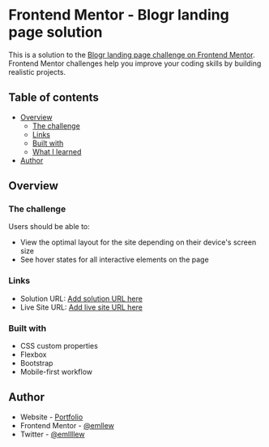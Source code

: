 # Frontend Mentor - Blogr landing page solution

This is a solution to the [Blogr landing page challenge on Frontend Mentor](https://www.frontendmentor.io/challenges/blogr-landing-page-EX2RLAApP). Frontend Mentor challenges help you improve your coding skills by building realistic projects. 

## Table of contents

- [Overview](#overview)
  - [The challenge](#the-challenge)
  - [Links](#links)
  - [Built with](#built-with)
  - [What I learned](#what-i-learned)
- [Author](#author)



## Overview

### The challenge

Users should be able to:

- View the optimal layout for the site depending on their device's screen size
- See hover states for all interactive elements on the page

### Links

- Solution URL: [Add solution URL here](https://github.com/emllew/blog-landing-page)
- Live Site URL: [Add live site URL here](cranky-hawking-2d2f80.netlify.app)


### Built with

- CSS custom properties
- Flexbox
- Bootstrap
- Mobile-first workflow


## Author

- Website - [Portfolio](https://emllew.dev)
- Frontend Mentor - [@emllew](https://www.frontendmentor.io/profile/emllew)
- Twitter - [@emllllew](https://www.twitter.com/emllllew)


